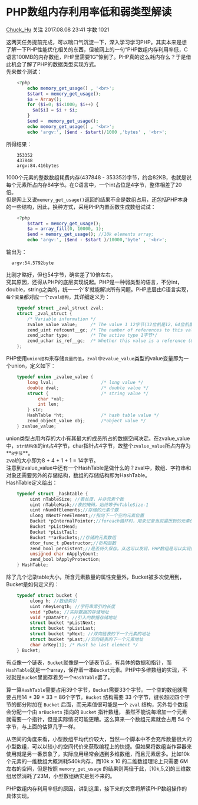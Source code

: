 # PHP数组内存利用率低和弱类型解读

[Chuck_Hu][0] 关注 2017.08.08 23:41  字数 1021 

这两天任务提前完成，可以喘口气沉淀一下，深入学习学习PHP。其实本来是想了解一下PHP性能优化相关的东西，但被网上的一句“PHP数组内存利用率低，C语言100MB的内存数组，PHP里需要1G”惊到了。PHP真的这么耗内存么？于是借此机会了解了PHP的数据类型实现方式。  
先来做个测试：

```php
    <?php  
        echo memory_get_usage() , '<br>';  
        $start = memory_get_usage();  
        $a = Array();  
        for ($i=0; $i<1000; $i++) {  
          $a[$i] = $i + $i;  
        }  
        $end =  memory_get_usage();  
        echo memory_get_usage() , '<br>';  
        echo 'argv:', ($end - $start)/1000 ,'bytes' , '<br>';  
```

所得结果：

        353352
        437848
        argv:84.416bytes
    

1000个元素的整数数组耗费内存(437848 - 353352)字节，约合82KB，也就是说每个元素所占内存84字节。在C语言中，一个int占位是4字节，整体相差了20倍。  
但是网上又说`memery_get_usage()`返回的结果不全是数组占用，还包括PHP本身的一些结构，因此，换种方式，采用PHP内置函数生成数组试试：

```php
    <?php  
        $start = memory_get_usage();  
        $a = array_fill(0, 10000, 1);  
        $end = memory_get_usage(); //10k elements array;  
        echo 'argv:', ($end - $start )/10000,'byte' , '<br>';  
```

输出为：

      argv:54.5792byte
    

比刚才略好，但也54字节，确实差了10倍左右。  
究其原因，还得从PHP的底层实现说起。PHP是一种弱类型的语言，不分int，double，string之类的，统一一个'$'就能解决所有问题。PHP底层由C语言实现，`每个变量`都对应一个`zval结构`，其详细定义为：

```c
    typedef struct _zval_struct zval;  
    struct _zval_struct {  
        /* Variable information */  
        zvalue_value value;     /* The value 1 12字节(32位机是12，64位机需要8+4+4=16) */  
        zend_uint refcount__gc; /* The number of references to this value (for GC) 4字节 */  
        zend_uchar type;        /* The active type 1字节*/  
        zend_uchar is_ref__gc;  /* Whether this value is a reference (&) 1字节*/  
    }; 
```


PHP使用`union结构`来存储`变量的值`，`zval`中`zvalue_value`类型的value变量即为一个union，定义如下：

```c
    typedef union _zvalue_value {  
        long lval;                  /* long value */  
        double dval;                /* double value */  
        struct {                    /* string value */  
            char *val;  
            int len;  
        } str;   
        HashTable *ht;              /* hash table value */  
        zend_object_value obj;      /*object value */  
    } zvalue_value;  
```


union类型占用内存的大小有其最大的成员所占的数据空间决定。在zvalue_value中，`str结构体`的int占4字节，char指针占4字节，故整个`zvalue_value`所占内存为**`8字节`**。  
zval的大小即为8 + 4 + 1 + 1 = 14字节。  
注意到zvalue_value中还有一个HashTable是做什么的？zval中，数组、字符串和对象还需要另外的存储结构，数组的存储结构即为HashTable。  
HashTable定义给出：

```c
    typedef struct _hashtable {  
         uint nTableSize; //表长度，并非元素个数  
         uint nTableMask;//表的掩码，始终等于nTableSize-1  
         uint nNumOfElements;//存储的元素个数  
         ulong nNextFreeElement;//指向下一个空的元素位置  
         Bucket *pInternalPointer;//foreach循环时，用来记录当前遍历到的元素位置  
         Bucket *pListHead;  
         Bucket *pListTail;  
         Bucket **arBuckets;//存储的元素数组  
         dtor_func_t pDestructor;//析构函数  
         zend_bool persistent;//是否持久保存。从这可以发现，PHP数组是可以实现持久保存在内存中的，而无需每次请求都重新加载。  
         unsigned char nApplyCount;  
         zend_bool bApplyProtection;  
    } HashTable; 
```


除了几个记录table大小，所含元素数量的属性变量外，Bucket被多次使用到，Bucket是如何定义的：

```c
    typedef struct bucket {  
         ulong h; //数组索引  
         uint nKeyLength; //字符串索引的长度  
         void *pData; //实际数据的存储地址  
         void *pDataPtr; //引入的数据存储地址  
         struct bucket *pListNext;  
         struct bucket *pListLast;  
         struct bucket *pNext; //双向链表的下一个元素的地址  
         struct bucket *pLast;//双向链表的下一个元素地址  
         char arKey[1]; /* Must be last element */  
    } Bucket; 
```


有点像一个链表，`Bucket`就像是一个链表节点，有具体的数据和指针，而`HashTable`就是一个array，保存着一串`Bucket`元素。PHP中多维数组的实现，不过就是`Bucket`里面存着另一个`HashTable`罢了。  

算一算`HashTable`需要占用39个字节，`Bucket`需要33个字节。一个空的数组就需要占用14 + 39 + 33 = 86个字节。`Bucket` 结构需要 33 个字节，键长超过四个字节的部分附加在 `Bucket` 后面，而元素值很可能是一个 `zval` 结构，另外每个数组会分配一个由 `arBuckets` 指向的 `Bucket` 指针数组， 虽然不能说每增加一个元素就需要一个指针，但是实际情况可能更糟。这么算来一个数组元素就会占用 54 个字节，与上面的估算几乎一样。  

从空间的角度来看，小型数组平均代价较大，当然一个脚本中不会充斥数量很大的小型数组，可以以较小的空间代价来获取编程上的快捷。但如果将数组当作容器来使用就是另一番景象了，实际应用经常会遇到多维数组，而且元素居多。比如10k个元素的一维数组大概消耗540k内存，而10k x 10 的二维数组理论上只需要 6M 左右的空间，但是按照 `memory_get_usage` 的结果则两倍于此，[10k,5,2]的三维数组居然消耗了23M，小型数组确实是划不来的。  

PHP数组内存利用率低的原因，讲到这里，接下来的文章将解读PHP数组操作的具体实现。

[0]: /u/9c5bba0cd82d